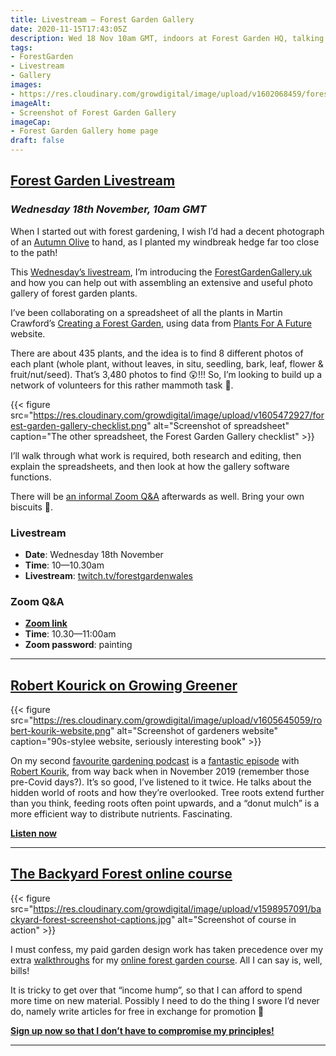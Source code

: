 ```yaml
---
title: Livestream — Forest Garden Gallery
date: 2020-11-15T17:43:05Z
description: Wed 18 Nov 10am GMT, indoors at Forest Garden HQ, talking about the Forest Garden Gallery project
tags: 
- ForestGarden
- Livestream
- Gallery
images: 
- https://res.cloudinary.com/growdigital/image/upload/v1602068459/forestgardengallery.uk.jpg
imageAlt:
- Screenshot of Forest Garden Gallery
imageCap:
- Forest Garden Gallery home page
draft: false
---
```


## [Forest Garden Livestream](https://www.twitch.tv/forestgardenwales/)
### _Wednesday 18th November, 10am GMT_

When I started out with forest gardening, I wish I’d had a decent photograph of an [Autumn Olive](https://pfaf.org/user/Plant.aspx?LatinName=Elaeagnus+umbellata) to hand, as I planted my windbreak hedge far too close to the path!

This [Wednesday’s livestream](https://www.twitch.tv/forestgardenwales/), I’m introducing the [ForestGardenGallery.uk](https://forestgardengallery.uk) and how you can help out with assembling an extensive and useful photo gallery of forest garden plants.

I’ve been collaborating on a spreadsheet of all the plants in Martin Crawford’s [Creating a Forest Garden](https://www.agroforestry.co.uk/product/creating-a-forest-garden-2/), using data from [Plants For A Future](https://pfaf.org/user/Default.aspx) website.

There are about 435 plants, and the idea is to find 8 different photos of each plant (whole plant, without leaves, in situ, seedling, bark, leaf, flower & fruit/nut/seed). That’s 3,480 photos to find 😲!!! So, I’m looking to build up a network of volunteers for this rather mammoth task 🐘.

{{< figure src="https://res.cloudinary.com/growdigital/image/upload/v1605472927/forest-garden-gallery-checklist.png" alt="Screenshot of spreadsheet" caption="The other spreadsheet, the Forest Garden Gallery checklist" >}}

I’ll walk through what work is required, both research and editing, then explain the spreadsheets, and then look at how the gallery software functions.

There will be [an informal Zoom Q&A](https://us04web.zoom.us/j/75260550111?pwd=enk3VCtIUzJKVlJtbXhrdHdFeUY4UT09) afterwards as well. Bring your own biscuits 🍰.

### Livestream

* **Date**: Wednesday 18th November
* **Time**: 10—10.30am
* **Livestream**: [twitch.tv/forestgardenwales](https://www.twitch.tv/forestgardenwales)

### Zoom Q&A

* **[Zoom link](https://us04web.zoom.us/j/75260550111?pwd=enk3VCtIUzJKVlJtbXhrdHdFeUY4UT09)**
* **Time**: 10.30—11:00am
* **Zoom password**: painting

---

## [Robert Kourick on Growing Greener](https://www.thomaschristophergardens.com/podcasts/robert-kourik-the-hidden-half-of-your-plants)

{{< figure src="https://res.cloudinary.com/growdigital/image/upload/v1605645059/robert-kourik-website.png" alt="Screenshot of gardeners website" caption="90s-stylee website, seriously interesting book" >}}

On my second [favourite gardening podcast](https://www.thomaschristophergardens.com/podcasts/) is a [fantastic episode](https://www.thomaschristophergardens.com/podcasts/robert-kourik-the-hidden-half-of-your-plants) with [Robert Kourik](https://robertkourik.com/), from way back when in November 2019 (remember those pre-Covid days?). It’s so good, I’ve listened to it twice. He talks about the hidden world of roots and how they’re overlooked. Tree roots extend further than you think, feeding roots often point upwards, and a “donut mulch” is a more efficient way to distribute nutrients. Fascinating.

**[Listen now](https://www.thomaschristophergardens.com/podcasts/robert-kourik-the-hidden-half-of-your-plants)**

---

## [The Backyard Forest online course](https://www.udemy.com/course/the-backyard-forest/learn/?referralCode=CE87DB2FC1CA1B28807F)

{{< figure src="https://res.cloudinary.com/growdigital/image/upload/v1598957091/backyard-forest-screenshot-captions.jpg" alt="Screenshot of course in action" >}}

I must confess, my paid garden design work has taken precedence over my extra [walkthroughs](https://www.forestgarden.wales/walkthroughs/) for my [online forest garden course](https://www.udemy.com/course/the-backyard-forest/learn/?referralCode=CE87DB2FC1CA1B28807F). All I can say is, well, bills! 

It is tricky to get over that “income hump”, so that I can afford to spend more time on new material. Possibly I need to do the thing I swore I’d never do, namely write articles for free in exchange for promotion 🤔

[**Sign up now so that I don’t have to compromise my principles!**](https://www.udemy.com/course/the-backyard-forest/learn/?referralCode=CE87DB2FC1CA1B28807F)

---
